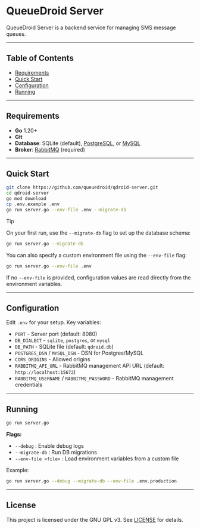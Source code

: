 # QueueDroid Server

QueueDroid Server is a backend service for managing SMS message queues.

---

## Table of Contents

- [Requirements](#requirements)
- [Quick Start](#quick-start)
- [Configuration](#configuration)
- [Running](#running)

---

## Requirements

- **Go** 1.20+
- **Git**
- **Database**: SQLite (default), [PostgreSQL](https://www.postgresql.org/download/), or [MySQL](https://dev.mysql.com/downloads/)
- **Broker**: [RabbitMQ](https://www.rabbitmq.com/download.html) (required)

---

## Quick Start

```sh
git clone https://github.com/queuedroid/qdroid-server.git
cd qdroid-server
go mod download
cp .env.example .env
go run server.go --env-file .env --migrate-db
```

> [!TIP]
>
> On your first run, use the `--migrate-db` flag to set up the database schema:
>
> ```bash
> go run server.go --migrate-db
> ```
>
> You can also specify a custom environment file using the `--env-file` flag:
>
> ```bash
> go run server.go --env-file .env
> ```
>
> If no `--env-file` is provided, configuration values are read directly from the environment variables.

---

## Configuration

Edit `.env` for your setup. Key variables:

- `PORT` - Server port (default: 8080)
- `DB_DIALECT` - `sqlite`, `postgres`, or `mysql`
- `DB_PATH` - SQLite file (default: `qdroid.db`)
- `POSTGRES_DSN` / `MYSQL_DSN` - DSN for Postgres/MySQL
- `CORS_ORIGINS` - Allowed origins
- `RABBITMQ_API_URL` - RabbitMQ management API URL (default: `http://localhost:15672`)
- `RABBITMQ_USERNAME` / `RABBITMQ_PASSWORD` - RabbitMQ management credentials

---

## Running

```sh
go run server.go
```

**Flags:**

- `--debug` : Enable debug logs
- `--migrate-db` : Run DB migrations
- `--env-file <file>` : Load environment variables from a custom file

Example:

```sh
go run server.go --debug --migrate-db --env-file .env.production
```

---

## License

This project is licensed under the GNU GPL v3. See [LICENSE](LICENSE) for details.

